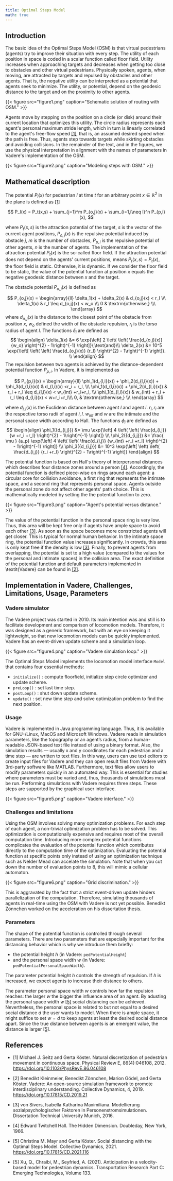 ```yaml
---
title: Optimal Steps Model
math: true
---
```


## Introduction

The basic idea of the Optimal Steps Model (OSM) is that virtual pedestrians (agents) try to improve their situation with every step. The utility of each position in space is coded in a scalar function called floor field. Utility increases when approaching targets and decreases when getting too close to obstacles and other virtual pedestrians. Physically spoken, agents, when moving, are attracted by targets and repulsed by obstacles and other agents. That is, the negative utility can be interpreted as a potential that agents seek to minimize. The utility, or potential, depend on the geodesic distance to the target and on the proximity to other agents.

{{< figure src="figure1.png" caption="Schematic solution of routing with OSM." >}}


Agents move by stepping on the position on a circle (or disk) around their current location that optimizes this utility. The circle radius represents each agent's personal maximum stride length, which in turn is linearly correlated to the agent's free-flow speed [[1]](#Seitz2012), that is, an assumed desired speed when the path is free. Thus, agents step towards targets while skirting obstacles and avoiding collisions. 
In the remainder of the text, and in the figures, we use the physical interpretation in alignment with the names of parameters in Vadere's implementation of the OSM.

{{< figure src="figure2.png" caption="Modeling steps with OSM." >}}

## Mathematical description


The potential $P_l(x)$ for pedestrian $l$ at time $t$ for an arbitrary point $x \in \mathbb{R}^2$ in the  plane is defined as [[1]](#Seitz2012)

$$
P_l(x) = P_t(x,s) + \sum_{j=1}^m P_{o,j}(x) + \sum_{i=1,i\neq l}^n P_{p,i}(x),
$$

where $P_t(x,s)$ is the attraction potential of the target, $s$ is the vector of the current agent positions, $P_{o,j}(x)$ is the repulsive potential induced by obstacle $j$, $m$ is the number of obstacles, $P_{p,i}$ is the repulsive potential of other agents, $n$ is the number of agents. The implementation of the attraction potential $P_t(x)$ is the so-called floor field. If the attraction potential does not depend on the agents' current positions, means $P_t(x,s)=P_t(x)$, the floor field is static. Otherwise, it is dynamic.
If we consider the floor field to be static, the value of the potential function at position $x$ equals the negative geodesic distance between $x$ and the target.

The obstacle potential $P_{o,j}(x)$ is defined as 

<!-- $$ -->
<!-- \begin{eqnarray} -->
<!-- P_{o,j}(x) = \left\{ -->
<!-- \begin{array}{ll} -->
<!-- \delta_1(x) + \delta_2(x) & d_{o,j}(x) < r_l \\\ -->
<!-- \delta_1(x)  & r_l \leq d_{o,j}(x) < w_o \\\ -->
<!-- 0 & \, \textrm{otherwise,} \\\ -->
<!-- \end{array} -->
<!-- \right. -->
<!-- \end{eqnarray} -->
<!-- $$ -->

$$
P_{o,j}(x) =
\begin{array}{ll}
\delta_1(x) + \delta_2(x) & d_{o,j}(x) < r_l \\\
\delta_1(x)  & r_l \leq d_{o,j}(x) < w_o \\\
0 &  \textrm{otherwise,} \\\
\end{array}
$$
where $d_{o,j}(x)$ is the distance to the closest point of the obstacle from position $x$, $w_o$ defined the width of the obstacle repulsion, $r_l$ is the torso radius of agent $l$. The functions $\delta_i$ are defined as
$$
\begin{align}
\delta_1(x) &= 6 \exp{\left[ 2 \left( \left(  \frac{d_{o,j}(x)} {w_o} \right)^{2} - 1\right)^{-1} \right]}\;\text{and}\\\
\delta_2(x) &= 10^5 \exp{\left[ \left( \left(  \frac{d_{o,j}(x)} {r_l} \right)^{2} - 1\right)^{-1} \right]}. \\
\end{align}
$$
The repulsion between two agents is achieved by the distance-dependent potential function $P_{p,i}$. In Vadere, it is implemented as

$$
P_{p,i}(x) = 
\begin{array}{ll}
\phi_1(d_{l,i}(x)) + \phi_2(d_{l,i}(x)) + \phi_3(d_{l,i}(x)) & d_{l,i}(x) <r_i + r_l, \\\
\phi_1(d_{l,i}(x)) + \phi_2(d_{l,i}(x)) & r_i + r_l \leq d_{l,i}(x) < w_{int}  +r_i+r_l, \\\
\phi_1(d_{l,i}(x))  & w_{int} + r_i + r_l \leq  d_{l,i}(x) < w+r_i+r_l\\\
0, & \textrm{otherwise,} \\\
\end{array}
$$

where $d_{l,i}(x)$ is the Euclidean distance between agent $l$  and agent $i$. $r_i, r_l$ are the respective torso radii of agent $i,l$. $w_{int}$ and  $w$ are the intimate and the personal space width according to Hall. The functions $\phi_i$ are defined as
$$
\begin{align}
\phi_1({d_{i,j}}) &= \mu \exp{\left[ 4 \left( \left(  \frac{d_{i,j}} {w +r_i +r_l} \right)^{2} - 1\right)^{-1} \right]} \\\
\phi_2({d_{i,j}}) &= \frac{ \mu } {a_p} \exp{\left[ 4 \left( \left(  \frac{d_{i,j}} {w_{int} +r_i +r_l} \right)^{2} - 1\right)^{-1} \right]} \\\
\phi_3({d_{i,j}}) &= 10^3 \exp{\left[ \left( \left(  \frac{d_{i,j}} {r_i +r_l} \right)^{2} - 1\right)^{-1} \right]}
\end{align}
$$

The potential function is based on Hall's theory of interpersonal distances which describes four distance zones around a person [[4]](#Hall). Accordingly, the potential function is defined piece-wise on rings around each agent: a circular core for collision avoidance, a first ring that represents the intimate space, and a second ring that represents personal space. Agents outside the personal zone do not affect other agents' path choice. This is mathematically modeled by setting the  the potential function to zero.


{{< figure src="figure3.png" caption="Agent's potential versus distance." >}}


The value of the potential function in the personal space ring is very low. Thus, this area will be kept free only if agents have ample space to avoid each other [[3]](#Sivers2016). As soon as the space becomes more constricted agents will get closer. This is typical for normal human behavior. In the intimate space ring, the potential function value increases significantly. In crowds, this area is only kept free if the density is low [[3]](#Sivers2016). Finally, to prevent agents from overlapping, the potential is set to a high value (compared to the values for the personal and intimate spaces) in the collision area. The exact definition of the potential function and default parameters implemented in \textit{Vadere} can be found in [[2]](#Kleinmeier2019).


## Implementation in Vadere, Challenges, Limitations, Usage, Parameters


### Vadere simulator

The Vadere project was started in 2010. Its main intention was and still is to facilitate development and comparison of locomotion models. Therefore, it was designed as a generic framework, but with an eye on keeping it lightweight, so that new locomotion models can be quickly implemented. Vadere has an event-driven update scheme and a simulation loop.

{{< figure src="figure4.png" caption="Vadere simulation loop." >}}


The Optimal Steps Model implements the locomotion model interface ```Model``` that contains four essential methods:
- `initialize()` : compute floorfield, initialize step circle optimizer and update scheme.
- `preLoop()` : set last time step.
- `postLoop()` : shut down update scheme.
- `update()` : set new time step and solve optimization problem to find the next position.

### Usage

Vadere is implemented in Java programming language. Thus, it is available for GNU-/Linux, MacOS and Microsoft Windows. Vadere reads in simulation parameters, like the topography or an agent’s radius, from a human-readable JSON-based text file instead of using a binary format. Also, the simulation results — usually x and y coordinates for each pedestrian and a time step — are written to text files. In this way, users can use text editors to create input files for Vadere and they can open result files from Vadere with 3rd-party software like MATLAB. Furthermore, text files allow users to modify parameters quickly in an automated way. This is essential for studies where parameters must be varied and, thus, thousands of simulations must be run. Performing simulations with Vadere requires three steps. These steps are supported by the graphical user interface. 

{{< figure src="figure5.png" caption="Vadere interface." >}}



### Challenges and limitations
Using the OSM involves solving many optimization problems. For each step of each agent, a non-trivial optimization problem has to be solved. This optimization is computationally expensive and requires most of the overall computation time. Introducing more complex potential functions complicates the evaluation of the potential function which contributes directly to the computation time of the optimization. Evaluating the potential function at specific points only instead of using an optimization technique such as Nelder Mead can accelate the simulation. Note that when you cut down the number of evaluation points to 8, this will mimic a cellular automaton.

{{< figure src="figure6.png" caption="Grid discrimination." >}}



This is aggravated by the fact that a strict event-driven update hinders parallelization of the computation. Therefore, simulating thousands of agents in real-time using the OSM with Vadere is not yet possible. Benedikt Zönnchen worked on the acceleration on his dissertation thesis. 


### Parameters
The shape of the potential function is controlled through several parameters. There are two parameters that are especially important for the distancing behavior which is why we introduce them briefly: 
- the potential height $h$ (in Vadere: `pedPotentialHeight`) 
- and the personal space width $w$ (in Vadere: `pedPotentialPersonalSpaceWidth`). 

The parameter potential height $h$ controls the strength of repulsion. If $h$ is increased, we expect agents to increase their distance to others. 

The parameter personal space width $w$ controls how far the repulsion reaches: the larger $w$ the bigger the influence area of an agent. By adusting the personal space width $w$  [[5]](#Mayr2021) social distancing can be achieved. Nevertheless, the personal space is related to but not equal to a desired social distance $d$ the user wants to model. When there is ample space, it might suffice to set $w = d$ to keep agents at least the desired social distance apart. Since the true distance between agents is an emergent value, the distance is larger [[5]](#Mayr2021). 



## References

- <a name="Seitz2012"></a>[1] Michael J. Seitz and Gerta Köster. Natural discretization of pedestrian movement in continuous space. Physical Review E, 86(4):046108, 2012.
  <br/>https://doi.org/10.1103/PhysRevE.86.046108
  
- <a name="Kleinmeier2019"></a>[2] Benedikt Kleinmeier, Benedikt Zönnchen, Marion Gödel, and Gerta Köster. Vadere: An open-source simulation framework to promote interdisciplinary understanding. Collective Dynamics, 4, 2019.
  <br/>https://doi.org/10.17815/CD.2019.21 

- <a name="Sivers2016"></a>[3] von Sivers, Isabella Katharina Maximiliana. Modellierung sozialpsychologischer Faktoren in Personenstromsimulationen. Dissertation Technical University Munich, 2016.

- <a name="Hall1966"></a>[4] Edward Twitchell Hall. The Hidden Dimension. Doubleday, New York, 1966.

- <a name="Mayr2021"></a>[5] Christina M. Mayr and Gerta Köster. Social distancing with the Optimal Steps Model. Collective Dynamics, 2021.
  <br/>https://doi.org/10.17815/CD.2021.116

- <a name="Xu2021"></a>[5] Xu, Q., Chraibi, M., Seyfried, A. (2021).
  Anticipation in a velocity-based model for pedestrian dynamics.
  Transportation Research Part C: Emerging Technologies, Volume 133.

